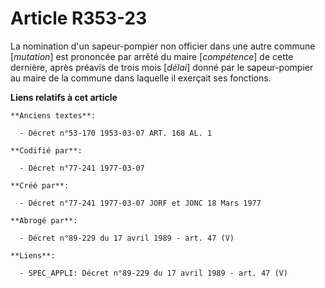# Article R353-23

La nomination d'un sapeur-pompier non officier dans une autre commune [*mutation*] est prononcée par arrêté du maire
[*compétence*] de cette dernière, après préavis de trois mois [*délai*] donné par le sapeur-pompier au maire de la commune
dans laquelle il exerçait ses fonctions.

**Liens relatifs à cet article**

	**Anciens textes**:

	  - Décret n°53-170 1953-03-07 ART. 168 AL. 1

	**Codifié par**:

	  - Décret n°77-241 1977-03-07

	**Créé par**:

	  - Décret n°77-241 1977-03-07 JORF et JONC 18 Mars 1977

	**Abrogé par**:

	  - Décret n°89-229 du 17 avril 1989 - art. 47 (V)

	**Liens**:

	  - SPEC_APPLI: Décret n°89-229 du 17 avril 1989 - art. 47 (V)
